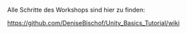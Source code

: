 Alle Schritte des Workshops sind hier zu finden:

https://github.com/DeniseBischof/Unity_Basics_Tutorial/wiki
